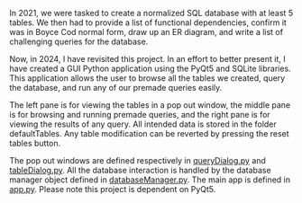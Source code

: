 In 2021, we were tasked to create a normalized SQL database with at least 5 tables. 
We then had to provide a list of functional dependencies, confirm it was in Boyce Cod 
normal form, draw up an ER diagram, and write a list of challenging queries for the database.

Now, in 2024, I have revisited this project. In an effort to better present it, I have created 
a GUI Python application using the PyQt5 and SQLite libraries. This application allows the user 
to browse all the tables we created, query the database, and run any of our premade queries easily.

The left pane is for viewing the tables in a pop out window, the middle pane is for browsing 
and running premade queries, and the right pane is for viewing the results of any query. 
All intended data is stored in the folder defaultTables. Any table modification can be 
reverted by pressing the reset tables button. 

The pop out windows are defined respectively in [queryDialog.py](queryDialog.py) and [tableDialog.py](tableDialog.py). All the 
database interaction is handled by the database manager object defined in [databaseManager.py](databaseManager.py). 
The main app is defined in [app.py](app.py). Please note this project is dependent on PyQt5.
